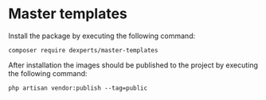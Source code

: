 # Master templates

Install the package by executing the following command:
```
composer require dexperts/master-templates
```

After installation the images should be published to the project by
executing the following command:
```
php artisan vendor:publish --tag=public   
```
